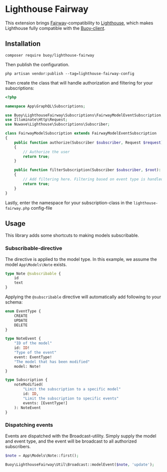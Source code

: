 # Lighthouse Fairway

This extension brings [Fairway](https://github.com/buoy-graphql/fairway-spec)-compatibility to
[Lighthouse](https://lighthouse-php.com), which makes Lighthouse fully compatible with the [Buoy-client](https://ngx-buoy.com).

## Installation

```shell
composer require buoy/lighthouse-fairway
```

Then publish the configuration.

```shell
php artisan vendor:publish --tag=lighthouse-fairway-config  
```

Then create the class that will handle authorization and filtering for your subscriptions:

```php
<?php

namespace App\GraphQL\Subscriptions;

use Buoy\LighthouseFairway\Subscriptions\FairwayModelEventSubscription;
use Illuminate\Http\Request;
use Nuwave\Lighthouse\Subscriptions\Subscriber;

class FairwayModelSubscription extends FairwayModelEventSubscription
{
    public function authorize(Subscriber $subscriber, Request $request): bool
    {
        // Authorize the user
        return true;
    }

    public function filterSubscription(Subscriber $subscriber, $root): bool
    {
        // Add filtering here. Filtering based on event type is handled for you.
        return true;
    }
}
```

Lastly, enter the namespace for your subscription-class in the `lighthouse-fairway.php` config-file


## Usage

This library adds some shortcuts to making models subscribable.


### Subscribable-directive
The directive is applied to the model type. In this example, we assume the model `App\Models\Note` exists.

```graphql
type Note @subscribable {
    id
    text
}
```

Applying the `@subscribable` directive will automatically add following to your schema:
```graphql
enum EventType {
    CREATE
    UPDATE
    DELETE
}

type NoteEvent {
    "ID of the model"
    id: ID!
    "Type of the event"
    event: EventType!
    "The model that has been modified"
    model: Note!
}

type Subscription {
    noteModified(
        "Limit the subscription to a specific model"
        id: ID,
        "Limit the subscription to specific events"
        events: [EventType!]
    ): NoteEvent
}
```

### Dispatching events

Events are dispatched with the Broadcast-utility.
Simply supply the model and event type, and the event will be broadcast to all authorized subscribers.

```php
$note = App\Models\Note::first();

Buoy\LighthouseFairway\Util\Broadcast::modelEvent($note, 'update');
```